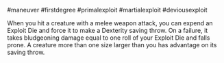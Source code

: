 #maneuver #firstdegree #primalexploit #martialexploit #deviousexploit 

When you hit a creature with a melee weapon attack, you can expend an Exploit Die and force it to make a Dexterity saving throw. On a failure, it takes bludgeoning damage equal to one roll of your Exploit Die and falls prone. A creature more than one size larger than you has advantage on its saving throw.